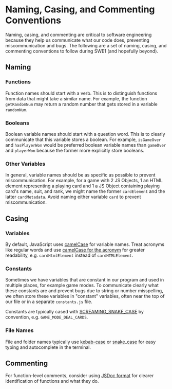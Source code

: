 # Naming, Casing, and Commenting Conventions

Naming, casing, and commenting are critical to software engineering because they help us communicate what our code does, preventing miscommunication and bugs. The following are a set of naming, casing, and commenting conventions to follow during SWE1 \(and hopefully beyond\).

## Naming

### Functions

Function names should start with a verb. This is to distinguish functions from data that might take a similar name. For example, the function `getRandomNum` may return a random number that gets stored in a variable `randomNum`.

### Booleans

Boolean variable names should start with a question word. This is to clearly communicate that this variable stores a boolean. For example, `isGameOver` and `hasPlayerWon` would be preferred boolean variable names than `gameOver` and `playerWon` because the former more explicitly store booleans.

### Other Variables

In general, variable names should be as specific as possible to prevent miscommunication. For example, for a game with 2 JS Objects, 1 an HTML element representing a playing card and 1 a JS Object containing playing card's name, suit, and rank, we might name the former `cardElement` and the latter `cardMetadata`. Avoid naming either variable `card` to prevent miscommunication.

## Casing

### Variables

By default, JavaScript uses [camelCase](https://en.wikipedia.org/wiki/Naming_convention_%28programming%29#Examples_of_multiple-word_identifier_formats) for variable names. Treat acronyms like regular words and use [camelCase for the acronym](https://stackoverflow.com/questions/15526107/acronyms-in-camelcase#:~:text=When%20using%20acronyms%2C%20use%20Pascal,in%20identifiers%20or%20parameter%20names) for greater readability, e.g. `cardHtmlElement` instead of `cardHTMLElement`.

### Constants

Sometimes we have variables that are constant in our program and used in multiple places, for example game modes. To communicate clearly what these constants are and prevent bugs due to string or number misspelling, we often store these variables in "constant" variables, often near the top of our file or in a separate `constants.js` file.

Constants are typically cased with [SCREAMING\_SNAKE\_CASE](https://en.wikipedia.org/wiki/Naming_convention_%28programming%29#Examples_of_multiple-word_identifier_formats) by convention, e.g. `GAME_MODE_DEAL_CARDS`.

### File Names

File and folder names typically use [kebab-case](https://en.wikipedia.org/wiki/Naming_convention_%28programming%29#Examples_of_multiple-word_identifier_formats) or [snake\_case](https://en.wikipedia.org/wiki/Naming_convention_%28programming%29#Examples_of_multiple-word_identifier_formats) for easy typing and autocomplete in the terminal.

## Commenting

For function-level comments, consider using [JSDoc format](https://jsdoc.app/about-getting-started.html#adding-documentation-comments-to-your-code) for clearer identification of functions and what they do.

